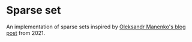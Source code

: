 # Sparse set
An implementation of sparse sets inspired by [Oleksandr Manenko's blog post](https://manenko.com/2021/05/23/sparse-sets.html) from 2021.

